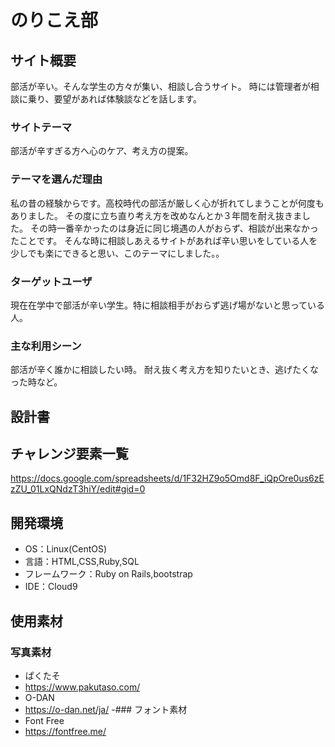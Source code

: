 # のりこえ部

## サイト概要
部活が辛い。そんな学生の方々が集い、相談し合うサイト。
時には管理者が相談に乗り、要望があれば体験談などを話します。

### サイトテーマ
部活が辛すぎる方へ心のケア、考え方の提案。

### テーマを選んだ理由
私の昔の経験からです。高校時代の部活が厳しく心が折れてしまうことが何度もありました。
その度に立ち直り考え方を改めなんとか３年間を耐え抜きました。
その時一番辛かったのは身近に同じ境遇の人がおらず、相談が出来なかったことです。
そんな時に相談しあえるサイトがあれば辛い思いをしている人を少しでも楽にできると思い、このテーマにしました。。

### ターゲットユーザ
現在在学中で部活が辛い学生。特に相談相手がおらず逃げ場がないと思っている人。

### 主な利用シーン
部活が辛く誰かに相談したい時。
耐え抜く考え方を知りたいとき、逃げたくなった時など。

## 設計書

## チャレンジ要素一覧
https://docs.google.com/spreadsheets/d/1F32HZ9o5Omd8F_iQpOre0us6zEzZU_01LxQNdzT3hiY/edit#gid=0

## 開発環境
- OS：Linux(CentOS)
- 言語：HTML,CSS,Ruby,SQL
- フレームワーク：Ruby on Rails,bootstrap
- IDE：Cloud9

## 使用素材
### 写真素材
- ぱくたそ
- https://www.pakutaso.com/
- O-DAN
- https://o-dan.net/ja/
-### フォント素材
- Font Free
- https://fontfree.me/
